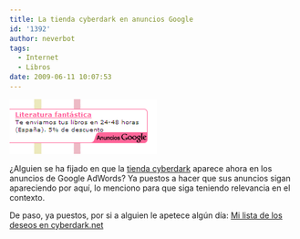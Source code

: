 ```yaml
---
title: La tienda cyberdark en anuncios Google
id: '1392'
author: neverbot
tags:
  - Internet
  - Libros
date: 2009-06-11 10:07:53
---
```


![Tienda cyberdark en anuncios Google](./la-tienda-cyberdark-en-anuncios-google/tienda_cyberdark.png "Tienda cyberdark en anuncios Google")

¿Alguien se ha fijado en que la [tienda cyberdark](http://tienda.cyberdark.net/) aparece ahora en los anuncios de Google AdWords? Ya puestos a hacer que sus anuncios sigan apareciendo por aquí, lo menciono para que siga teniendo relevancia en el contexto.

De paso, ya puestos, por si a alguien le apetece algún día: [Mi lista de los deseos en cyberdark.net](http://tienda.cyberdark.net/listadeseos/29916/)